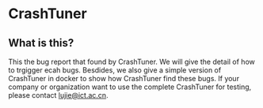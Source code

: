 # CrashTuner
## What is this?
This the bug report that found by CrashTuner. We will give the detail of how to trgigger ecah bugs. Besdides, we also give a simple version of CrashTuner in docker to show how CrashTuner find these bugs. If your company or organization want to use the complete CrashTuner for testing, please contact lujie@ict.ac.cn.
